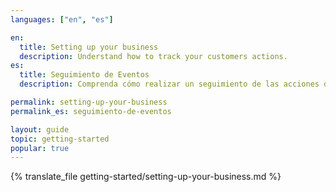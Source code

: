 ```yaml
---
languages: ["en", "es"]

en:
  title: Setting up your business
  description: Understand how to track your customers actions.
es:
  title: Seguimiento de Eventos
  description: Comprenda cómo realizar un seguimiento de las acciones de sus clientes.

permalink: setting-up-your-business
permalink_es: seguimiento-de-eventos

layout: guide
topic: getting-started
popular: true
---
```


{% translate_file getting-started/setting-up-your-business.md %}